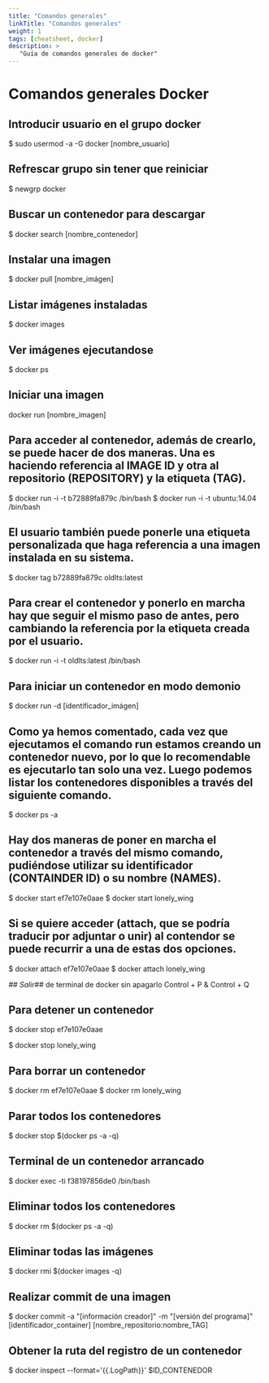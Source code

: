 ```yaml
---
title: "Comandos generales"
linkTitle: "Comandos generales"
weight: 1 
tags: [cheatsheet, docker]
description: >
   "Guía de comandos generales de docker" 
---
```


# Comandos generales Docker

## Introducir usuario en el grupo docker

$ sudo usermod -a -G docker [nombre_usuario]
 
## Refrescar grupo sin tener que reiniciar
$ newgrp docker
 
## Buscar un contenedor para descargar
$ docker search [nombre_contenedor]
 
## Instalar una imagen
$ docker pull [nombre_imágen]
 
## Listar imágenes instaladas
$ docker images
 
## Ver imágenes ejecutandose
$ docker ps
 
## Iniciar una imagen
 docker run [nombre_imagen]
 
## Para acceder al contenedor, además de crearlo, se puede hacer de dos maneras. Una es haciendo referencia al IMAGE ID y otra al repositorio (REPOSITORY) y la etiqueta (TAG).
$ docker run -i -t b72889fa879c /bin/bash
$ docker run -i -t ubuntu:14.04 /bin/bash
 
## El usuario también puede ponerle una etiqueta personalizada que haga referencia a una imagen instalada en su sistema.
$ docker tag b72889fa879c oldlts:latest
 
## Para crear el contenedor y ponerlo en marcha hay que seguir el mismo paso de antes, pero cambiando la referencia por la etiqueta creada por el usuario.
$ docker run -i -t oldlts:latest /bin/bash
 
## Para iniciar un contenedor en modo demonio
$ docker run -d [identificador_imágen]
 
 
## Como ya hemos comentado, cada vez que ejecutamos el comando run estamos creando un contenedor nuevo, por lo que lo recomendable es ejecutarlo tan solo una vez. Luego podemos listar los contenedores disponibles a través del siguiente comando.
$ docker ps -a
 
## Hay dos maneras de poner en marcha el contenedor a través del mismo comando, pudiéndose utilizar su identificador (CONTAINDER ID) o su nombre (NAMES).
$ docker start ef7e107e0aae
$ docker start lonely_wing
 
## Si se quiere acceder  (attach, que se podría traducir por adjuntar o unir) al contendor se puede recurrir a una de estas dos opciones.
$ docker attach ef7e107e0aae
$ docker attach lonely_wing

_## Salir_##  de terminal de docker sin apagarlo
Control + P  & Control + Q 

## Para detener un contenedor
$ docker stop ef7e107e0aae

$ docker stop lonely_wing
 
## Para borrar un contenedor
$ docker rm ef7e107e0aae
$ docker rm lonely_wing
 
## Parar todos los contenedores
$ docker stop $(docker ps -a -q)

## Terminal de un contenedor arrancado
$ docker exec -ti f38197856de0 /bin/bash
 
## Eliminar todos los contenedores
$ docker rm $(docker ps -a -q)
 
## Eliminar todas las imágenes
$ docker rmi $(docker images -q)
 
## Realizar commit de una imagen
$ docker commit -a "[información creador]" -m "[versión del programa]" [identificador_container] [nombre_repositorio:nombre_TAG]
 
## Obtener la ruta del registro de un contenedor
$ docker inspect --format='{{.LogPath}}' $ID_CONTENEDOR

